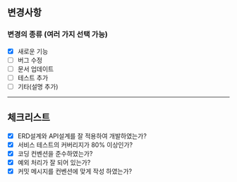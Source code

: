 ## 변경사항

<!-- 이곳에 변경사항 추가 -->
<!-- ex) - 게시판 CRUD 기능 추가 -->

### 변경의 종류 (여러 가지 선택 가능)

- [x] 새로운 기능
- [ ] 버그 수정
- [ ] 문서 업데이트
- [ ] 테스트 추가
- [ ] 기타(설명 추가)

---

## 체크리스트

- [x] ERD설계와 API설계를 잘 적용하여 개발하였는가?
- [x] 서비스 테스트의 커버리지가 80% 이상인가?
- [x] 코딩 컨벤션을 준수하였는가?
- [x] 예외 처리가 잘 되어 있는가?
- [x] 커밋 메시지를 컨벤션에 맞게 작성 하였는가?